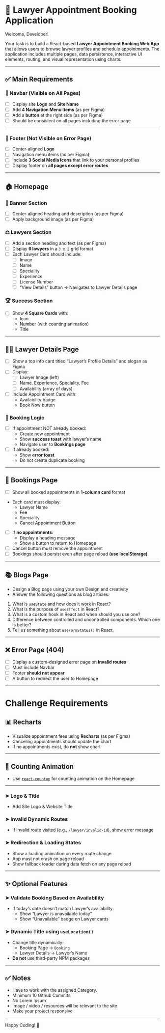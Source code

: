 # 🧪 Lawyer Appointment Booking Application 

Welcome, Developer!

Your task is to build a React-based **Lawyer Appointment Booking Web App** that allows users to browse lawyer profiles and schedule appointments.  The application includes multiple pages, data persistence, interactive UI elements, routing, and visual representation using charts.

---

## ✅ Main Requirements

### 🧭 Navbar (Visible on All Pages)

- [ ] Display site **Logo** and **Site Name**
- [ ] Add **4 Navigation Menu Items** (as per Figma)
- [ ] Add a **button** at the right side (as per Figma)
- [ ] Should be consistent on all pages including the error page

---

### 🦶 Footer (Not Visible on Error Page)

- [ ] Center-aligned **Logo**
- [ ] Navigation menu items (as per Figma)
- [ ] Include **3 Social Media Icons** that link to your personal profiles
- [ ] Display footer on **all pages except error routes**

---

## 🏠 Homepage

### 🎯 Banner Section

- [ ] Center-aligned heading and description (as per Figma)
- [ ] Apply background image (as per Figma)

### ⚖️ Lawyers Section

- [ ] Add a section heading and text (as per Figma)
- [ ] Display **6 lawyers** in a `3 x 2` grid format
- [ ] Each Lawyer Card should include:
  - [ ] Image
  - [ ] Name
  - [ ] Speciality
  - [ ] Experience
  - [ ] License Number
  - [ ] “View Details” button → Navigates to Lawyer Details page

### 🏆 Success Section

- [ ] Show **4 Square Cards** with:
  - Icon
  - Number (with counting animation)
  - Title

---

## 👨‍⚖️ Lawyer Details Page

- [ ] Show a top info card titled “Lawyer’s Profile Details” and slogan as Figma
- [ ] Display:
  - [ ] Lawyer Image (left)
  - [ ] Name, Experience, Speciality, Fee
  - [ ] Availability (array of days)
- [ ] Include Appointment Card with:
  - Availability badge
  - Book Now button

### 🧾 Booking Logic

- [ ] If appointment NOT already booked:
  - Create new appointment
  - Show **success toast** with lawyer’s name
  - Navigate user to **Bookings page**
- [ ] If already booked:
  - Show **error toast**
  - Do not create duplicate booking

---

## 📅 Bookings Page

- [ ] Show all booked appointments in **1-column card** format
- Each card must display:
  - Lawyer Name
  - Fee
  - Speciality
  - Cancel Appointment Button
- [ ] If **no appointments**:
  - Display a heading message
  - Show a button to return to Homepage
- [ ] Cancel button must remove the appointment
- [ ] Bookings should persist even after page reload **(use localStorage)**

---

## 📚 Blogs Page

- Design a Blog page using your own Design and creativity
- Answer the following questions as blog articles:

1. What is `useState` and how does it work in React?
2. What is the purpose of `useEffect` in React?
3. What is a custom hook in React and when should you use one?
4. Difference between controlled and uncontrolled components. Which one is better?
5. Tell us something about `useFormStatus()` in React.

---

## ❌ Error Page (404)

- [ ] Display a custom-designed error page on **invalid routes**
- [ ] Must include Navbar
- [ ] Footer **should not appear**
- [ ] A button to redirect the user to Homepage

---

# Challenge Requirements

## 📊 Recharts

- Visualize appointment fees using **Recharts** (as per Figma)
- Canceling appointments should update the chart
- If no appointments exist, do **not** show chart

---

## 🔢 Counting Animation

- Use [`react-countup`](https://www.npmjs.com/package/react-countup) for counting animation on the Homepage

---

### ➤ Logo & Title

- Add Site Logo & Website Title

### ➤ Invalid Dynamic Routes

- If invalid route visited (e.g., `/lawyer/invalid-id`), show error message

### ➤ Redirection & Loading States

- Show a loading animation on every route change
- App must not crash on page reload
- Show fallback loader during data fetch on any page reload

---

## ✨ Optional Features

### ➤ Validate Booking Based on Availability

- If today’s date doesn’t match Lawyer’s availability:
  - Show “Lawyer is unavailable today”
  - Show “Unavailable” badge on Lawyer cards

### ➤ Dynamic Title using `useLocation()`

- Change title dynamically:
  - Booking Page → `Booking`
  - Lawyer Details → Lawyer’s Name
- **Do not** use third-party NPM packages

---

## ✅ Notes

- Have to work with the assigned Category.
- Minimum 10 Github Commits
- No Lorem Ipsum
- Image / video / resources will be relevant to the site
- Make your project responsive

---

Happy Coding! 🚀